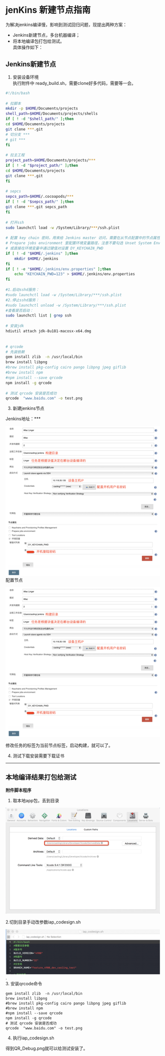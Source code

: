 # jenKins 新建节点指南

为解决jenkins编译慢，影响到测试回归问题，现提出两种方案：    
- Jenkins新建节点，多台机器编译；     
- 将本地编译包打包给测试。     
具体操作如下：
## Jenkins新建节点
1. 安装设备环境    
 执行附件中 ready_build.sh，需要clone好多代码，需要等一会。
 
```sh 
#!/bin/bash

# 拉脚本
mkdir -p $HOME/Documents/projects
shell_path=$HOME/Documents/projects/shells
if [ ! -d "$shell_path/" ];then
cd $HOME/Documents/projects
git clone ***.git
# 切分支 ***
# git ***
fi

# 拉主工程
project_path=$HOME/Documents/projects/***
if [ ! -d "$project_path/" ];then
cd $HOME/Documents/projects
git clone ***.git
fi

# sepcs
sepcs_path=$HOME/.cocoapods/***
if [ ! -d "$sepcs_path/" ];then
git clone ***.git sepcs_path
fi

# 打开ssh
sudo launchctl load -w /System/Library/***/ssh.plist

# 配置 key chain 密码，用来给 Jenkins master 访问，需要在从节点配置中的节点属性中的
# Prepare jobs environment 里配置环境变量路径，注意不要勾选 Unset System Environment Variables
# 或直接在环境变量中通过键值对设置 DY_KEYCHAIN_PWD
if [ ! -d "$HOME/.jenkins" ];then
	mkdir $HOME/.jenkins
fi
if [ ! -e "$HOME/.jenkins/env.properties" ];then
	echo "KEYCHAIN_PWD=123" > $HOME/.jenkins/env.properties
fi

#1.启动sshd服务：
#sudo launchctl load -w /System/Library/***/ssh.plist
#2.停止sshd服务：
#sudo launchctl unload -w /System/Library/***/ssh.plist
#查看是否启动：
sudo launchctl list | grep ssh

# 安装jdk
hdiutil attach jdk-8u181-macosx-x64.dmg


# qrcode
# 先装依赖
gem install zlib  -n /usr/local/bin
brew install libpng
#brew install pkg-config cairo pango libpng jpeg giflib
#brew install npm
#npm install --save qrcode
npm install -g qrcode

# 测试 qrcode 安装是否成功
qrcode  "www.baidu.com" -o test.png
``` 

3. 新建jenkins节点

 Jenkins地址：***

![图片名称](image/新建Jenkins节点.png)
配置节点

![图片名称](image/配置节点.png)

修改任务的标签为当前节点标签，启动构建，就可以了。

4. 测试下载安装需要下载证书    
***

## 本地编译结果打包给测试
**附件脚本程序**
1. 取本地app包，丢到目录

![图片名称](image/脚本目录.png)
  
2.切到目录手动改参数iap_codesign.sh

![图片名称](image/手动修改参数.png).    
3. 安装qrcode命令

``` 
gem install zlib  -n /usr/local/bin
brew install libpng
#brew install pkg-config cairo pango libpng jpeg giflib
#brew install npm
#npm install --save qrcode
npm install -g qrcode
# 测试 qrcode 安装是否成功
qrcode  "www.baidu.com" -o test.png
``` 
4. 执行iap_codesign.sh

得到QR_Debug.png就可以给测试安装了。



